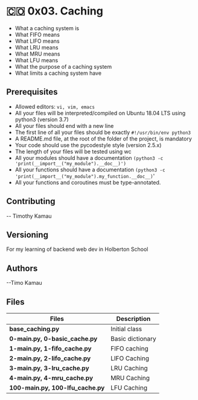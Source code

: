 # :colombia: 0x03. Caching

- What a caching system is
- What FIFO means
- What LIFO means
- What LRU means
- What MRU means
- What LFU means
- What the purpose of a caching system
- What limits a caching system have

## Prerequisites

- Allowed editors: `vi, vim, emacs`
- All your files will be interpreted/compiled on Ubuntu 18.04 LTS using python3 (version 3.7)
- All your files should end with a new line
- The first line of all your files should be exactly `#!/usr/bin/env python3`
- A README.md file, at the root of the folder of the project, is mandatory
- Your code should use the pycodestyle style (version 2.5.x)
- The length of your files will be tested using wc
- All your modules should have a documentation `(python3 -c 'print(__import__("my_module").__doc__)')`
- All your functions should have a documentation `(python3 -c 'print(__import__("my_module").my_function.__doc__)`'
- All your functions and coroutines must be type-annotated.

## Contributing

-- Timothy Kamau

## Versioning

For my learning of backend web dev in Holberton School

## Authors

--Timo Kamau

## Files

| Files                             | Description      |
| --------------------------------- | ---------------- |
| **base_caching.py**               | Initial class    |
| **0-main.py, 0-basic_cache.py**   | Basic dictionary |
| **1-main.py, 1-fifo_cache.py**    | FIFO caching     |
| **2-main.py, 2-lifo_cache.py**    | LIFO Caching     |
| **3-main.py, 3-lru_cache.py**     | LRU Caching      |
| **4-main.py, 4-mru_cache.py**     | MRU Caching      |
| **100-main.py, 100-lfu_cache.py** | LFU Caching      |